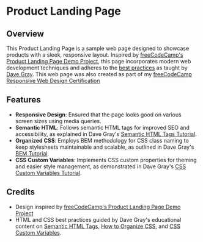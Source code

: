 # Product Landing Page

## Overview
This Product Landing Page is a sample web page designed to showcase products with a sleek, responsive layout. Inspired by [freeCodeCamp's Product Landing Page Demo Project](https://product-landing-page.freecodecamp.rocks/), this page incorporates modern web development techniques and adheres to the [best practices](https://www.youtube.com/@DaveGrayTeachesCode) as taught by [Dave Gray](https://github.com/gitdagray). This web page was also created as part of my [freeCodeCamp Responsive Web Design Certification](https://www.freecodecamp.org/learn/2022/responsive-web-design/#build-a-product-landing-page-project)

## Features
- **Responsive Design**: Ensured that the page looks good on various screen sizes using media queries.
- **Semantic HTML**: Follows semantic HTML tags for improved SEO and accessibility, as explained in Dave Gray's [Semantic HTML Tags Tutorial](https://www.youtube.com/watch?v=kX3TfdUqpuU).
- **Organized CSS**: Employs BEM methodology for CSS class naming to keep stylesheets maintainable and scalable, as outlined in Dave Gray's [BEM Tutorial](https://www.youtube.com/watch?v=MNPdifWAAa4).
- **CSS Custom Variables**: Implements CSS custom properties for theming and easier style management, as demonstrated in Dave Gray's [CSS Custom Variables Tutorial](https://www.youtube.com/watch?v=K_M7D0PfOFM).

## Credits
- Design inspired by [freeCodeCamp's Product Landing Page Demo Project](https://product-landing-page.freecodecamp.rocks/)
- HTML and CSS best practices guided by Dave Gray's educational content on [Semantic HTML Tags](https://www.youtube.com/watch?v=kX3TfdUqpuU), [How to Organize CSS](https://www.youtube.com/watch?v=MNPdifWAAa4), and [CSS Custom Variables](https://www.youtube.com/watch?v=K_M7D0PfOFM).